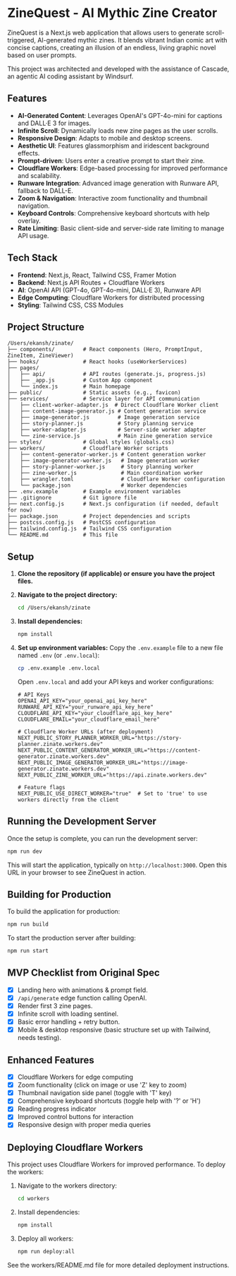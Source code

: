 # ZineQuest - AI Mythic Zine Creator

ZineQuest is a Next.js web application that allows users to generate scroll-triggered, AI-generated mythic zines. It blends vibrant Indian comic art with concise captions, creating an illusion of an endless, living graphic novel based on user prompts.

This project was architected and developed with the assistance of Cascade, an agentic AI coding assistant by Windsurf.

## Features

- **AI-Generated Content**: Leverages OpenAI's GPT-4o-mini for captions and DALL·E 3 for images.
- **Infinite Scroll**: Dynamically loads new zine pages as the user scrolls.
- **Responsive Design**: Adapts to mobile and desktop screens.
- **Aesthetic UI**: Features glassmorphism and iridescent background effects.
- **Prompt-driven**: Users enter a creative prompt to start their zine.
- **Cloudflare Workers**: Edge-based processing for improved performance and scalability.
- **Runware Integration**: Advanced image generation with Runware API, fallback to DALL-E.
- **Zoom & Navigation**: Interactive zoom functionality and thumbnail navigation.
- **Keyboard Controls**: Comprehensive keyboard shortcuts with help overlay.
- **Rate Limiting**: Basic client-side and server-side rate limiting to manage API usage.

## Tech Stack

- **Frontend**: Next.js, React, Tailwind CSS, Framer Motion
- **Backend**: Next.js API Routes + Cloudflare Workers
- **AI**: OpenAI API (GPT-4o, GPT-4o-mini, DALL·E 3), Runware API
- **Edge Computing**: Cloudflare Workers for distributed processing
- **Styling**: Tailwind CSS, CSS Modules

## Project Structure

```
/Users/ekansh/zinate/
├── components/         # React components (Hero, PromptInput, ZineItem, ZineViewer)
├── hooks/              # React hooks (useWorkerServices)
├── pages/
│   ├── api/            # API routes (generate.js, progress.js)
│   ├── _app.js         # Custom App component
│   └── index.js        # Main homepage
├── public/             # Static assets (e.g., favicon)
├── services/           # Service layer for API communication
│   ├── client-worker-adapter.js  # Direct Cloudflare Worker client
│   ├── content-image-generator.js # Content generation service
│   ├── image-generator.js         # Image generation service
│   ├── story-planner.js           # Story planning service
│   ├── worker-adapter.js          # Server-side worker adapter
│   └── zine-service.js            # Main zine generation service
├── styles/             # Global styles (globals.css)
├── workers/            # Cloudflare Worker scripts
│   ├── content-generator-worker.js # Content generation worker
│   ├── image-generator-worker.js   # Image generation worker
│   ├── story-planner-worker.js     # Story planning worker
│   ├── zine-worker.js              # Main coordination worker
│   ├── wrangler.toml               # Cloudflare Worker configuration
│   └── package.json                # Worker dependencies
├── .env.example        # Example environment variables
├── .gitignore          # Git ignore file
├── next.config.js      # Next.js configuration (if needed, default for now)
├── package.json        # Project dependencies and scripts
├── postcss.config.js   # PostCSS configuration
├── tailwind.config.js  # Tailwind CSS configuration
└── README.md           # This file
```

## Setup

1.  **Clone the repository (if applicable) or ensure you have the project files.**

2.  **Navigate to the project directory:**
    ```bash
    cd /Users/ekansh/zinate
    ```

3.  **Install dependencies:**
    ```bash
    npm install
    ```

4.  **Set up environment variables:**
    Copy the `.env.example` file to a new file named `.env` (or `.env.local`):
    ```bash
    cp .env.example .env.local
    ```
    Open `.env.local` and add your API keys and worker configurations:
    ```env
    # API Keys
    OPENAI_API_KEY="your_openai_api_key_here"
    RUNWARE_API_KEY="your_runware_api_key_here"
    CLOUDFLARE_API_KEY="your_cloudflare_api_key_here"
    CLOUDFLARE_EMAIL="your_cloudflare_email_here"
    
    # Cloudflare Worker URLs (after deployment)
    NEXT_PUBLIC_STORY_PLANNER_WORKER_URL="https://story-planner.zinate.workers.dev"
    NEXT_PUBLIC_CONTENT_GENERATOR_WORKER_URL="https://content-generator.zinate.workers.dev"
    NEXT_PUBLIC_IMAGE_GENERATOR_WORKER_URL="https://image-generator.zinate.workers.dev"
    NEXT_PUBLIC_ZINE_WORKER_URL="https://api.zinate.workers.dev"
    
    # Feature flags
    NEXT_PUBLIC_USE_DIRECT_WORKER="true"  # Set to 'true' to use workers directly from the client
    ```

## Running the Development Server

Once the setup is complete, you can run the development server:

```bash
npm run dev
```

This will start the application, typically on `http://localhost:3000`.
Open this URL in your browser to see ZineQuest in action.

## Building for Production

To build the application for production:

```bash
npm run build
```

To start the production server after building:

```bash
npm run start
```

## MVP Checklist from Original Spec

- [x] Landing hero with animations & prompt field.
- [x] `/api/generate` edge function calling OpenAI.
- [x] Render first 3 zine pages.
- [x] Infinite scroll with loading sentinel.
- [x] Basic error handling + retry button.
- [x] Mobile & desktop responsive (basic structure set up with Tailwind, needs testing).

## Enhanced Features

- [x] Cloudflare Workers for edge computing
- [x] Zoom functionality (click on image or use 'Z' key to zoom)
- [x] Thumbnail navigation side panel (toggle with 'T' key)
- [x] Comprehensive keyboard shortcuts (toggle help with '?' or 'H')
- [x] Reading progress indicator
- [x] Improved control buttons for interaction
- [x] Responsive design with proper media queries

## Deploying Cloudflare Workers

This project uses Cloudflare Workers for improved performance. To deploy the workers:

1. Navigate to the workers directory:
   ```bash
   cd workers
   ```

2. Install dependencies:
   ```bash
   npm install
   ```

3. Deploy all workers:
   ```bash
   npm run deploy:all
   ```

See the workers/README.md file for more detailed deployment instructions.

